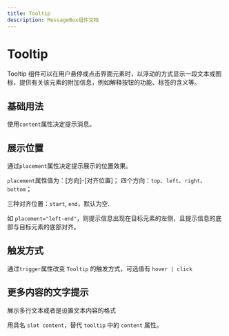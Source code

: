 ```yaml
---
title: Tooltip
description: MessageBox组件文档
---
```


# Tooltip

Tooltip 组件可以在用户悬停或点击界面元素时，以浮动的方式显示一段文本或图标，提供有关该元素的附加信息，例如解释按钮的功能、标签的含义等。

## 基础用法

使用`content`属性决定提示消息。
<preview path="../demo/Tooltip/Basic.vue" title="基础用法" description="Tooltip 组件的基础用法"></preview>

## 展示位置

通过`placement`属性决定提示展示的位置效果。

`placement`属性值为：[方向]-[对齐位置]；
四个方向：`top`、`left`、`right`、`bottom`；

三种对齐位置：`start`, `end`，默认为空.

如 `placement="left-end"`，则提示信息出现在目标元素的左侧，且提示信息的底部与目标元素的底部对齐。
<preview path="../demo/Tooltip/Placement.vue" title="" description=" "></preview>

## 触发方式

通过`trigger`属性改变 `Tooltip` 的触发方式，可选值有 `hover | click`
<preview path="../demo/Tooltip/Trigger.vue"  description=""></preview>

## 更多内容的文字提示

展示多行文本或者是设置文本内容的格式

用具名 `slot content`，替代 `tooltip` 中的 `content` 属性。

<preview path="../demo/Tooltip/Content.vue"></preview>
